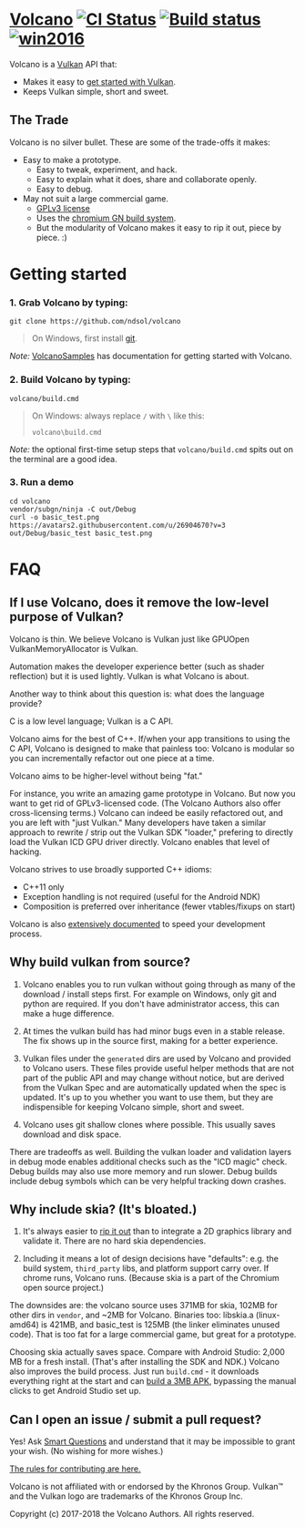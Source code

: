 # [Volcano](https://github.com/ndsol/volcano) [![CI Status](https://travis-ci.org/ndsol/volcano.svg?branch=master)](https://travis-ci.org/ndsol/volcano) [![Build status](https://ci.appveyor.com/api/projects/status/k72xkoh00lax053d?svg=true)](https://ci.appveyor.com/project/ndsol/volcano) [![win2016](https://github.com/ndsol/volcano/workflows/win2016/badge.svg)](https://github.com/ndsol/volcano/actions/)
Volcano is a [Vulkan](https://www.khronos.org/vulkan/) API that:

* Makes it easy to [get started with Vulkan](#getting-started).
* Keeps Vulkan simple, short and sweet.

## The Trade

Volcano is no silver bullet. These are some of the trade-offs it makes:

* Easy to make a prototype.
  * Easy to tweak, experiment, and hack.
  * Easy to explain what it does, share and collaborate openly.
  * Easy to debug.
* May not suit a large commercial game.
  * [GPLv3 license](LICENSE)
  * Uses the [chromium GN build system](https://chromium.googlesources.com/chromium/src/tools/gn/).
  * But the modularity of Volcano makes it easy to rip it out, piece by piece. :)

# Getting started

### 1. Grab Volcano by typing:
```
git clone https://github.com/ndsol/volcano
```
> On Windows, first install [git](https://git-scm.org).

*Note:* [VolcanoSamples](https://github.com/ndsol/VolcanoSamples) has
documentation for getting started with Volcano.

### 2. Build Volcano by typing:
```
volcano/build.cmd
```
> On Windows: always replace `/` with `\` like this:
>
> `volcano\build.cmd`

*Note:* the optional first-time setup steps that `volcano/build.cmd` spits out
on the terminal are a good idea.

### 3. Run a demo

```
cd volcano
vendor/subgn/ninja -C out/Debug
curl -o basic_test.png https://avatars2.githubusercontent.com/u/26904670?v=3
out/Debug/basic_test basic_test.png
```

# FAQ

## If I use Volcano, does it remove the low-level purpose of Vulkan?

Volcano is thin. We believe Volcano is Vulkan just like GPUOpen
VulkanMemoryAllocator is Vulkan.

Automation makes the developer experience better (such as shader reflection)
but it is used lightly. Vulkan is what Volcano is about.

Another way to think about this question is: what does the language provide?

C is a low level language; Vulkan is a C API.

Volcano aims for the best of C++. If/when your app transitions to using the
C API, Volcano is designed to make that painless too: Volcano is modular so
you can incrementally refactor out one piece at a time.

Volcano aims to be higher-level without being "fat."

For instance, you write an amazing game prototype in Volcano. But now you
want to get rid of GPLv3-licensed code. (The Volcano Authors also offer
cross-licensing terms.) Volcano can indeed be easily refactored out, and
you are left with "just Vulkan." Many developers have taken a similar
approach to rewrite / strip out the Vulkan SDK "loader," prefering to
directly load the Vulkan ICD GPU driver directly. Volcano enables that
level of hacking.

Volcano strives to use broadly supported C++ idioms:

* C++11 only
* Exception handling is not required (useful for the Android NDK)
* Composition is preferred over inheritance (fewer vtables/fixups on start)

Volcano is also
[extensively documented](https://github.com/ndsol/VolcanoSamples) to speed your
development process.

## Why build vulkan from source?

1. Volcano enables you to run vulkan without going through as many of the
   download / install steps first. For example on Windows, only git and
   python are required. If you don't have administrator access, this can
   make a huge difference.

2. At times the vulkan build has had minor bugs even in a stable release. The
   fix shows up in the source first, making for a better experience.

3. Vulkan files under the `generated` dirs are used by Volcano and provided
   to Volcano users. These files provide useful helper methods that are not
   part of the public API and may change without notice, but are derived from
   the Vulkan Spec and are automatically updated when the spec is updated.
   It's up to you whether you want to use them, but they are indispensible for
   keeping Volcano simple, short and sweet.

4. Volcano uses git shallow clones where possible. This usually saves download
   and disk space.

There are tradeoffs as well. Building the vulkan loader and validation
layers in debug mode enables additional checks such as the "ICD magic" check.
Debug builds may also use more memory and run slower. Debug builds include
debug symbols which can be very helpful tracking down crashes.

## Why include skia? (It's bloated.)

1. It's always easier to [rip it out](../../issues/10) than to integrate a
   2D graphics library and validate it. There are no hard skia dependencies.

2. Including it means a lot of design decisions have "defaults": e.g. the build
   system, `third_party` libs, and platform support carry over. If chrome runs,
   Volcano runs. (Because skia is a part of the Chromium open source project.)

The downsides are: the volcano source uses 371MB for skia, 102MB for other dirs
in `vendor`, and ~2MB for Volcano. Binaries too: libskia.a (linux-amd64) is
421MB, and basic_test is 125MB (the linker eliminates unused code). That is too
fat for a large commercial game, but great for a prototype.

Choosing skia actually saves space. Compare with Android Studio: 2,000 MB for a
fresh install. (That's after installing the SDK and NDK.) Volcano also improves
the build process. Just run `build.cmd` - it downloads everything right at the
start and can
[build a 3MB APK](https://github.com/ndsol/VolcanoSamples/04android/),
bypassing the manual clicks to get Android Studio set up.

## Can I open an issue / submit a pull request?

Yes! Ask
[Smart Questions](http://www.catb.org/esr/faqs/smart-questions.html)
and understand that it may be impossible to grant your wish.
(No wishing for more wishes.)

[The rules for contributing are here.](CONTRIBUTING.md)

Volcano is not affiliated with or endorsed by the Khronos Group. Vulkan™ and the
Vulkan logo are trademarks of the Khronos Group Inc.

Copyright (c) 2017-2018 the Volcano Authors. All rights reserved.
